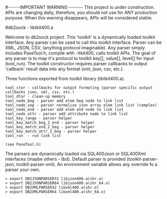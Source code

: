 #------IMPORTANT WARNING -------
This project is under construction. APIs are changing daily, therefore, you should not use for ANY production purpose. 
When this warning disappears, APIs will be considered stable.

#db2sock - libtkit400.a

Welcome to db2sock project. This 'toolkit' is a dynamically loaded toolkit interface. 
Any parser can be used to call this toolkit interface.
Parser can be XML, JSON, CSV, (anything protocol imaginable). 
Any parser simply includes PaseTool.h, compile with -ltkit400, calls toolkit APIs.
The goal of any parser is to map it's protocol to toolkit key[], value[], level[] for input (tool_run). 
The toolkit constructor requires parser callbacks to output 'callback' result data into any format (xml, json, csv, etc.).
 
Three functions exported from toolkit library (libtkit400.a).
```
tool_ctor - callbacks for output formating (parser specific output callbacks json, xml, csv, etc.)
tool_dtor - clean-up memory
tool_node_beg - parser add elem beg node to link list
tool_node_sep - parser normalize json array elem link list (complex)
tool_node_end - parser add elem end node to link list
tool_node_attr - parser add attribute node to link list
tool_key_range - parser helper
tool_key_match_beg_2_end - parser helper
tool_key_match_end_2_beg - parser helper
tool_key_match_attr_2_beg - parser helper
tool_run  - run link list

(see PaseTool.h)
```

The parsers are dynamically loaded via SQL400Json or SQL400Xml interfaces (maybe others - tbd). 
Default parser is provided (toolkit-parser-json, toolkit-parser-xml).
An environment variable allows any override fo a parser your own.

```
> export DB2JSONPARSER32 libjson400.a(shr.o)
> export DB2JSONPARSER64 libjson400.a(shr_64.o)
> export DB2XMLPARSER32 libxml400.a(shr.o)
> export DB2XMLPARSER64 libxml400.a(shr_64.o)
```


